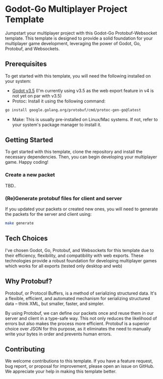 # Godot-Go Multiplayer Project Template

Jumpstart your multiplayer project with this Godot-Go Protobuf-Websocket template. This template is designed to provide a solid foundation for your multiplayer game development, leveraging the power of Godot, Go, Protobuf, and Websockets.

## Prerequisites

To get started with this template, you will need the following installed on your system:

- [Godot v3.5](https://godotengine.org/download) (I'm currently using v3.5 as the web export feature in v4 is not yet on par with v3.5)
- Protoc: Install it using the following command:
```bash
go install google.golang.org/protobuf/cmd/protoc-gen-go@latest
```
- Make: This is usually pre-installed on Linux/Mac systems. If not, refer to your system's package manager to install it.

## Getting Started

To get started with this template, clone the repository and install the necessary dependencies. Then, you can begin developing your multiplayer game. Happy coding!

### Create a new packet
TBD..

### (Re)Generate protobuf files for client and server
If you updated your packets or created new ones, you will need to generate the packets for the server and client using:

```sh
make generate
```

## Tech Choices

I've chosen Godot, Go, Protobuf, and Websockets for this template due to their efficiency, flexibility, and compatibility with web exports. These technologies provide a robust foundation for developing multiplayer games which works for all exports
(tested only desktop and web)

## Why Protobuf?

Protobuf, or Protocol Buffers, is a method of serializing structured data. It's a flexible, efficient, and automated mechanism for serializing structured data – think XML, but smaller, faster, and simpler. 

By using Protobuf, we can define our packets once and reuse them in our server and client in a type-safe way. This not only reduces the likelihood of errors but also makes the process more efficient. Protobuf is a superior choice over JSON for this purpose, as it eliminates the need to manually write your bytes in order and prevents human errors.

## Contributing

We welcome contributions to this template. If you have a feature request, bug report, or proposal for improvement, please open an issue on GitHub. We appreciate your help in making this template better.
